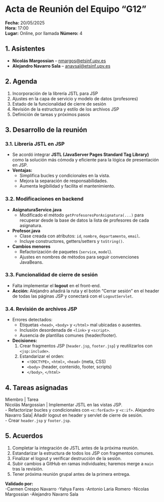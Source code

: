 # Acta de Reunión del Equipo “G12”

**Fecha:** 20/05/2025  
**Hora:** 17:00  
**Lugar:** Online, por llamada 
**Número:** 4

## 1. Asistentes
- **Nicolás Margossian** – nmargos@etsinf.upv.es  
- **Alejandro Navarro Sala** – anavsal@etsinf.upv.es  

## 2. Agenda
1. Incorporación de la librería JSTL para JSP  
2. Ajustes en la capa de servicio y modelo de datos (profesores)  
3. Estado de la funcionalidad de cierre de sesión  
4. Revisión de la estructura y estilo de los archivos JSP  
5. Definición de tareas y próximos pasos  

## 3. Desarrollo de la reunión

### 3.1. Librería JSTL en JSP
- Se acordó integrar **JSTL (JavaServer Pages Standard Tag Library)** como la solución más cómoda y eficiente para la lógica de presentación en JSP.  
- **Ventajas:**  
  - Simplifica bucles y condicionales en la vista.  
  - Mejora la separación de responsabilidades.  
  - Aumenta legibilidad y facilita el mantenimiento.

### 3.2. Modificaciones en backend
- **AsignaturaService.java**  
  - Modificado el método `getProfesoresPorAsignatura(...)` para recuperar desde la base de datos la lista de profesores de cada asignatura.  
- **Profesor.java**  
  - Clase creada con atributos: `id`, `nombre`, `departamento`, `email`.  
  - Incluye constructores, getters/setters y `toString()`.  
- **Cambios menores**  
  - Refactorización de paquetes (`service`, `model`).  
  - Ajustes en nombres de métodos para seguir convenciones JavaBeans.

### 3.3. Funcionalidad de cierre de sesión
- Falta implementar el **logout** en el front-end.  
- **Acción:** Alejandro añadirá la ruta y el botón “Cerrar sesión” en el header de todas las páginas JSP y conectará con el `LogoutServlet`.

### 3.4. Revisión de archivos JSP
- Errores detectados:  
  - Etiquetas `<head>`, `<body>` y `</html>` mal ubicadas o ausentes.  
  - Inclusión desordenada de `<link>` y `<script>`.  
  - Ausencia de plantillas comunes (header/footer).  
- **Decisiones:**  
  1. Crear fragmentos JSP (`header.jsp`, `footer.jsp`) y reutilizarlos con `<jsp:include>`.  
  2. Estandarizar el orden:  
     - `<!DOCTYPE>`, `<html>`, `<head>` (meta, CSS)  
     - `<body>` (header, contenido, footer, scripts)  
     - `</body>`, `</html>`


## 4. Tareas asignadas

 Miembro               | Tarea                                                                                   
 Nicolás Margossian    | Implementar JSTL en las vistas JSP.  <br>- Refactorizar bucles y condicionales con `<c:forEach>` y `<c:if>`.
 Alejandro Navarro Sala| Añadir logout en header y servlet de cierre de sesión. <br>- Crear `header.jsp` y `footer.jsp`.                        

## 5. Acuerdos
1. Completar la integración de JSTL antes de la próxima reunión.  
2. Estandarizar la estructura de todos los JSP con fragmentos comunes.  
3. Finalizar el logout y verificar destrucción de la sesión.  
4. Subir cambios a GitHub en ramas individuales; haremos merge a `main` tras la revisión.
5. Tener próxima reunión grupal antes de la primera entrega.  

**Validado por:**   
-Carmen Crespo Navarro
-Yahya Fares
-Antonio Laria Romero
-Nicolas Margossian
-Alejandro Navarro Sala 
